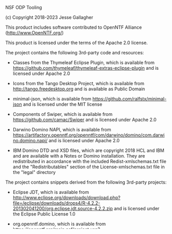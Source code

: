 NSF ODP Tooling

(c) Copyright 2018-2023 Jesse Gallagher

This product includes software contributed to
OpenNTF Alliance (http://www.OpenNTF.org/)

This product is licensed under the terms of the Apache 2.0 license.

The project contains the following 3rd-party code and resources:

- Classes from the Thymeleaf Eclipse Plugin, which is available from https://github.com/thymeleaf/thymeleaf-extras-eclipse-plugin and is licensed under Apache 2.0

- Icons from the Tango Desktop Project, which is available from http://tango.freedesktop.org and is available as Public Domain

- minimal-json, which is available from https://github.com/ralfstx/minimal-json and is licensed under the MIT license

- Components of Swiper, which is available from https://github.com/camac/Swiper and is licensed under Apache 2.0

- Darwino Domino NAPI, which is available from https://artifactory.openntf.org/openntf/com/darwino/domino/com.darwino.domino.napi/ and is licensed under Apache 2.0

- IBM Domino DTD and XSD files, which are copyright 2018 HCL and IBM and are available with a Notes or Domino installation. They are redistributed in accordance with the included Redist-xmlschemas.txt file and the "Redistributables" section of the License-xmlschemas.txt file in the "legal" directory

The project contains snippets derived from the following 3rd-party projects:

- Eclipse JDT, which is available from http://www.eclipse.org/downloads/download.php?file=/eclipse/downloads/drops4/R-4.2.2-201302041200/org.eclipse.jdt.source-4.2.2.zip and is licensed under the Eclipse Public License 1.0

- org.openntf.domino, which is available from https://openntf.org/main.nsf/project.xsp?r=project/OpenNTF%20Domino%20API and is licensed under Apache 2.0

- https://wiki.eclipse.org/FAQ_How_do_I_write_to_the_console_from_a_plug-in%3F, which is licensed under the Eclipse Public License 1.0

- m2eclipse-tycho, which is available from https://github.com/tesla/m2eclipse-tycho and is licensed under the Eclipse Public License 1.0

- IBM Commons, which is available from https://github.com/OpenNTF/SocialSDK and is licensed under Apache 2.0

- XPages Bazaar, which is available from https://github.com/OpenNTF/XPages-Bazaar and is licensed under Apache 2.0